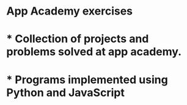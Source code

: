 # App Academy exercises

# * Collection of projects and problems solved at app academy.
# * Programs implemented using Python and JavaScript
